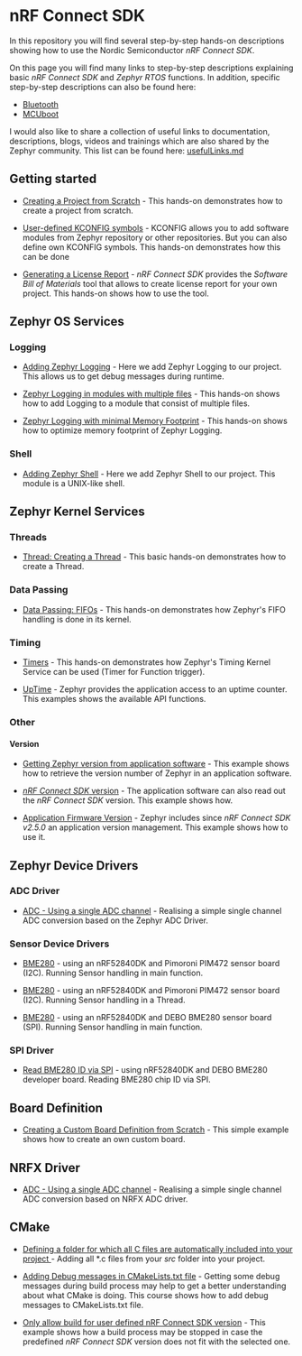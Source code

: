 # nRF Connect SDK

In this repository you will find several step-by-step hands-on descriptions showing how to use the Nordic Semiconductor _nRF Connect SDK_.

On this page you will find many links to step-by-step descriptions explaining basic _nRF Connect SDK_ and _Zephyr RTOS_ functions. In addition, specific step-by-step descriptions can also be found here:

- [Bluetooth](https://github.com/ChrisKurz/Bluetooth)
- [MCUboot](https://github.com/ChrisKurz/MCUboot)

I would also like to share a collection of useful links to documentation, descriptions, blogs, videos and trainings which are also shared by the Zephyr community. This list can be found here: [usefulLinks.md](usefulLinks.md)


## Getting started

- [Creating a Project from Scratch](doc/NCSv2.6.0_01_ProjectFromScratch.md) - This hands-on demonstrates how to create a project from scratch.

- [User-defined KCONFIG symbols](doc/NCSv2.5.2_03_User-Defined_KCONFIG.md) - KCONFIG allows you to add software modules from Zephyr repository or other repositories. But you can also define own KCONFIG symbols. This hands-on demonstrates how this can be done

- [Generating a License Report](doc/NCSv2.5.0_LicenseReport.md) - _nRF Connect SDK_ provides the _Software Bill of Materials_ tool that allows to create license report for your own project. This hands-on shows how to use the tool.


## Zephyr OS Services

### Logging

- [Adding Zephyr Logging](doc/NCSv2.5.2_02_ZephyrLogging.md) - Here we add Zephyr Logging to our project. This allows us to get debug messages during runtime.

- [Zephyr Logging in modules with multiple files](doc/NCSv2.5.0_02_ZephyrLogging_declare.md) - This hands-on shows how to add Logging to a module that consist of multiple files.

- [Zephyr Logging with minimal Memory Footprint](doc/NCSv2.5.0_02_ZephyrLogging_minimal.md) - This hands-on shows how to optimize memory footprint of Zephyr Logging.

### Shell

- [Adding Zephyr Shell](doc/NCSv2.6.0_10_ZephyrShell.md) - Here we add Zephyr Shell to our project. This module is a UNIX-like shell.


## Zephyr Kernel Services

### Threads

- [Thread: Creating a Thread](doc/NCSv2.5.0_ZKS_Threads_01.md) - This basic hands-on demonstrates how to create a Thread.

### Data Passing

- [Data Passing: FIFOs](doc/NCSv2.5.0_ZKS_02_fifo.md) - This hands-on demonstrates how Zephyr's FIFO handling is done in its kernel.

### Timing

- [Timers](doc/NCSv2.5.0_ZKS_Timing_02_Timers.md) - This hands-on demonstrates how Zephyr's Timing Kernel Service can be used (Timer for Function trigger).

- [UpTime](doc/NCSv2.5.0_ZKS_Timing_UpTime.md) - Zephyr provides the application access to an uptime counter. This examples shows the available API functions. 

### Other

#### Version

- [Getting Zephyr version from application software](doc/NCSv2.5.0_ZKS_Other_01_version.md) - This example shows how to retrieve the version number of Zephyr in an application software. 

- [_nRF Connect SDK_ version](doc/NCSv2.5.0_NCS_Version.md) - The application software can also read out the _nRF Connect SDK_ version. This example shows how. 

- [Application Firmware Version](doc/NCSv2.5.0_App_Version.md) - Zephyr includes since _nRF Connect SDK v2.5.0_ an application version management. This example shows how to use it.


## Zephyr Device Drivers

### ADC Driver

- [ADC - Using a single ADC channel](doc/NCSv2.5.2_ZHW_ADC_1.md) - Realising a simple single channel ADC conversion based on the Zephyr ADC Driver. 

### Sensor Device Drivers

- [BME280](doc/NCSv2.5.2_ZDD_Sensors_BME280_nRF52840.md) - using an nRF52840DK and Pimoroni PIM472 sensor board (I2C). Running Sensor handling in main function.

- [BME280](doc/NCSv2.5.2_ZDD_Sensors_BME280_nRF52840_Thread.md) - using an nRF52840DK and Pimoroni PIM472 sensor board (I2C). Running Sensor handling in a Thread.

- [BME280](doc/NCSv2.5.0_ZDD_Sensors_BME280_nRF52840_SPI.md) - using an nRF52840DK and DEBO BME280 sensor board (SPI). Running Sensor handling in main function.

### SPI Driver

- [Read BME280 ID via SPI](doc/NCSv2.5.0_ZDD_SPI_BME280_nRF52840.md) - using nRF52840DK and DEBO BME280 developer board. Reading BME280 chip ID via SPI.

 
## Board Definition

- [Creating a Custom Board Definition from Scratch](doc/NCSv2.5.2_Board_1.md) - This simple example shows how to create an own custom board. 

## NRFX Driver

- [ADC - Using a single ADC channel](doc/NCSv2.5.2_NRFX_ADC_1.md) - Realising a simple single channel ADC conversion based on NRFX ADC driver.

## CMake

- [Defining a folder for which all C files are automatically included into your project ](doc/CMake/CMake_01_DefineSourceFolder.md) - Adding all *.c files from your _src_ folder into your project. 

- [Adding Debug messages in CMakeLists.txt file](doc/CMake/CMake_02_Debugging.md) - Getting some debug messages during build process may help to get a better understanding about what CMake is doing. This course shows how to add debug messages to CMakeLists.txt file.

- [Only allow build for user defined nRF Connect SDK version](doc/CMake/CMake_03_NCS-Version-Check.md) - This example shows how a build process may be stopped in case the predefined _nRF Connect SDK_ version does not fit with the selected one. 
